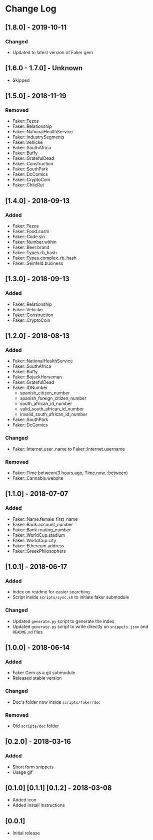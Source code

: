# Change Log
<!--
All notable changes to the "faker-snippets" extension will be documented in this file.

Check [Keep a Changelog](http://keepachangelog.com/) for recommendations on how to structure this file.
-->
<!--
## [Unreleased]
-
-->
## [1.8.0] - 2019-10-11
### Changed
- Updated to latest version of Faker gem

## [1.6.0 - 1.7.0] - Unknown
- Skipped

## [1.5.0] - 2018-11-19
### Removed
- Faker::Tezos
- Faker::Relationship
- Faker::NationalHealthService
- Faker::IndustrySegments
- Faker::Vehicke
- Faker::SouthAfrica
- Faker::Buffy
- Faker::GratefulDead
- Faker::Construction
- Faker::SouthPark
- Faker::DcComics
- Faker::CryptoCoin
- Faker::ChileRut

## [1.4.0] - 2018-09-13
### Added
- Faker::Tezos
- Faker::Food.sushi
- Faker::Code.sin
- Faker::Number.within
- Faker::Beer.brand
- Faker::Types.rb_hash
- Faker::Types.complex_rb_hash
- Faker::Seinfeld.business

## [1.3.0] - 2018-09-13
### Added
- Faker::Relationship
- Faker::Vehicke
- Faker::Construction
- Faker::CryptoCoin

## [1.2.0] - 2018-08-13
### Added
- Faker::NationalHealthService
- Faker::SouthAfrica
- Faker::Buffy
- Faker::BojackHorseman
- Faker::GratefulDead
- Faker::IDNumber
    - spanish_citizen_number
    - spanish_foreign_citizen_number
    - south_african_id_number
    - valid_south_african_id_number
    - invalid_south_african_id_number
- Faker::SouthPark
- Faker::DcComics

### Changed
- Faker::Internet.user_name to Faker::Internet.username

### Removed
- Faker::Time.between(3.hours.ago, Time.now, :between)
- Faker::Cannabis.website

## [1.1.0] - 2018-07-07
### Added
- Faker::Name.female_first_name
- Faker::Bank.account_number
- Faker::Bank.routing_number
- Faker::WorldCup.stadium
- Faker::WorldCup.city
- Faker::Ethereum.address
- Faker::GreekPhilosophers

## [1.0.1] - 2018-06-17
### Added
- Index on readme for easier searching
- Script inside `scripts/sync.sh` to initiate faker submodule

### Changed
- Updated `generate.py` script to generate the index
- Updated `generate.py` script to write directly on `snippets.json` and `README.md` files

## [1.0.0] - 2018-06-14
### Added
- Faker Gem as a git submodule
- Released stable version

### Changed
- Doc's folder now inside `scripts/faker/doc`

### Removed
- Old `scripts/doc` folder

## [0.2.0] - 2018-03-16
### Added
- Short form snippets
- Usage gif

## [0.1.0] [0.1.1] [0.1.2] - 2018-03-08
- Added icon
- Added install instructions

## [0.0.1]
- Initial release
